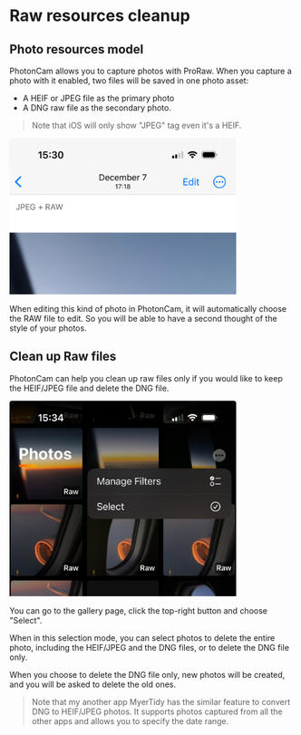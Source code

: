 # Raw resources cleanup

## Photo resources model

PhotonCam allows you to capture photos with ProRaw. When you capture a photo with it enabled, two files will be saved in one photo asset:
- A HEIF or JPEG file as the primary photo
- A DNG raw file as the secondary photo.

> Note that iOS will only show "JPEG" tag even it's a HEIF. 

<img src="./Assets/raw_cleanup_0.jpg" alt="drawing" width="400"/>

When editing this kind of photo in PhotonCam, it will automatically choose the RAW file to edit. So you will be able to have a second thought of the style of your photos.

## Clean up Raw files

PhotonCam can help you clean up raw files only if you would like to keep the HEIF/JPEG file and delete the DNG file.

<img src="./Assets/raw_cleanup_1.jpg" alt="drawing" width="400"/>

You can go to the gallery page, click the top-right button and choose "Select".

When in this selection mode, you can select photos to delete the entire photo, including the HEIF/JPEG and the DNG files, or to delete the DNG file only.

When you choose to delete the DNG file only, new photos will be created, and you will be asked to delete the old ones.

> Note that my another app MyerTidy has the similar feature to convert DNG to HEIF/JPEG photos. It supports photos captured from all the other apps and allows you to specify the date range.
